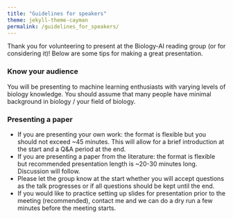 ```yaml
---
title: "Guidelines for speakers"
theme: jekyll-theme-cayman
permalink: /guidelines_for_speakers/
--- 
```


Thank you for volunteering to present at the Biology-AI reading group (or for considering it)! Below are some tips for making a great presentation.

### Know your audience

You will be presenting to machine learning enthusiasts with varying levels of biology knowledge. You should assume that many people have minimal background in biology / your field of biology. 

### Presenting a paper

- If you are presenting your own work: the format is flexible but you should not exceed ~45 minutes. This will allow for a brief introduction at the start and a Q&A period at the end. 
- If you are presenting a paper from the literature: the format is flexible but recommended presentation length is ~20-30 minutes long. Discussion will follow.  
- Please let the group know at the start whether you will accept questions as the talk progresses or if all questions should be kept until the end.
- If you would like to practice setting up slides for presentation prior to the meeting (recommended), contact me and we can do a dry run a few minutes before the meeting starts. 
